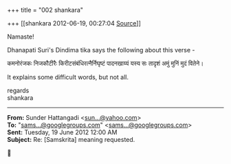 +++
title = "002 shankara"

+++
[[shankara	2012-06-19, 00:27:04 [Source](https://groups.google.com/g/samskrita/c/6kWSWbW5fIc)]]



Namaste!

  

Dhanapati Suri's Dindima tika says the following about this verse -

कमनोरंजकः निजकौटीरैः किरीटसंबंधिरत्नैर्निघृष्टं पादनखाय्यं यस्य सः तादृशं अमुं मुनिं मुदं वितेने।

  

It explains some difficult words, but not all.  



regards  
shankara  

------------------------------------------------------------------------

**From:** Sunder Hattangadi \<[sun...@yahoo.com]()\>  
**To:** "[sams...@googlegroups.com]()" \<[sams...@googlegroups.com]()\>  
**Sent:** Tuesday, 19 June 2012 12:00 AM  
**Subject:** Re: \[Samskrita\] meaning requested.  



